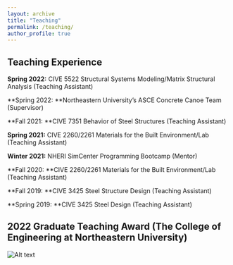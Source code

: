 ```yaml
---
layout: archive
title: "Teaching"
permalink: /teaching/
author_profile: true
---
```


## Teaching Experience
**Spring 2022:** CIVE 5522 Structural Systems Modeling/Matrix Structural Analysis (Teaching Assistant)

**Spring 2022: **Northeastern University’s ASCE Concrete Canoe Team (Supervisor)

**Fall 2021: **CIVE 7351 Behavior of Steel Structures (Teaching Assistant)

**Spring 2021:** CIVE 2260/2261 Materials for the Built Environment/Lab (Teaching Assistant)

**Winter 2021:** NHERI SimCenter Programming Bootcamp (Mentor)

**Fall 2020: **CIVE 2260/2261 Materials for the Built Environment/Lab (Teaching Assistant)

**Fall 2019: **CIVE 3425 Steel Structure Design (Teaching Assistant)

**Spring 2019: **CIVE 3425 Steel Design (Teaching Assistant)

## 2022 Graduate Teaching Award (The College of Engineering at Northeastern University)
![Alt text](http://xinlong-du.github.io/files/Teaching_Award.jpg)